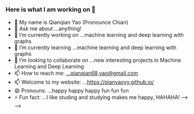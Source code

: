 ### Here is what I am working on 👋

- 🤔 My name is Qianqian Yao (Pronounce Chian)
-  💬 Ask me about ...anything!
- 🔭 I’m currently working on ...machine learning and deep learning with graphs
- 🌱 I’m currently learning ...machine learning and deep learning with graphs
- 👯 I’m looking to collaborate on ...new interesting projects in Machine Learning and Deep Learning
- 📫 How to reach me: ...qianqian68.yao@gmail.com
- 📫 Welcome to my website: ...https://qianyaoyy.github.io/
- 😄 Pronouns: ...happy happy happy fun fun fun
- ⚡ Fun fact: ...I like studing and studying makes me happy, HAHAHA!
-->
-->
